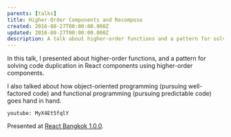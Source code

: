 ```yaml
---
parents: [talks]
title: Higher-Order Components and Recompose
created: 2016-08-27T00:00:00.000Z
updated: 2016-08-27T00:00:00.000Z
description: A talk about higher-order functions and a pattern for solving code duplication in React components using higher-order components.
---
```


In this talk, I presented about higher-order functions, and a pattern
for solving code duplication in React components using higher-order
components.

I also talked about how object-oriented programming
(pursuing well-factored code) and functional programming (pursuing
predictable code) goes hand in hand.

`youtube: MyX4Et5fqlY`

Presented at [React Bangkok 1.0.0](https://reactbkk.github.io/1.0.0/).

<template>
  <call-to-action href="https://reactbkk.github.io/1.0.0/higher-order-components.pdf">
    Slides
  </call-to-action>
</template>

